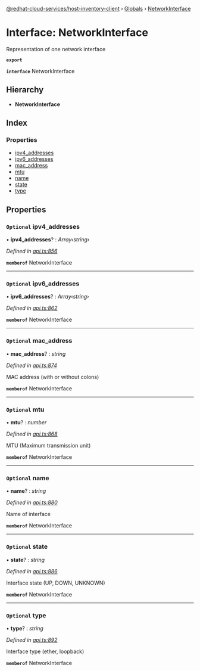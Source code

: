 [@redhat-cloud-services/host-inventory-client](../README.md) › [Globals](../globals.md) › [NetworkInterface](networkinterface.md)

# Interface: NetworkInterface

Representation of one network interface

**`export`** 

**`interface`** NetworkInterface

## Hierarchy

* **NetworkInterface**

## Index

### Properties

* [ipv4_addresses](networkinterface.md#optional-ipv4_addresses)
* [ipv6_addresses](networkinterface.md#optional-ipv6_addresses)
* [mac_address](networkinterface.md#optional-mac_address)
* [mtu](networkinterface.md#optional-mtu)
* [name](networkinterface.md#optional-name)
* [state](networkinterface.md#optional-state)
* [type](networkinterface.md#optional-type)

## Properties

### `Optional` ipv4_addresses

• **ipv4_addresses**? : *Array‹string›*

*Defined in [api.ts:856](https://github.com/RedHatInsights/javascript-clients/blob/master/packages/host-inventory/api.ts#L856)*

**`memberof`** NetworkInterface

___

### `Optional` ipv6_addresses

• **ipv6_addresses**? : *Array‹string›*

*Defined in [api.ts:862](https://github.com/RedHatInsights/javascript-clients/blob/master/packages/host-inventory/api.ts#L862)*

**`memberof`** NetworkInterface

___

### `Optional` mac_address

• **mac_address**? : *string*

*Defined in [api.ts:874](https://github.com/RedHatInsights/javascript-clients/blob/master/packages/host-inventory/api.ts#L874)*

MAC address (with or without colons)

**`memberof`** NetworkInterface

___

### `Optional` mtu

• **mtu**? : *number*

*Defined in [api.ts:868](https://github.com/RedHatInsights/javascript-clients/blob/master/packages/host-inventory/api.ts#L868)*

MTU (Maximum transmission unit)

**`memberof`** NetworkInterface

___

### `Optional` name

• **name**? : *string*

*Defined in [api.ts:880](https://github.com/RedHatInsights/javascript-clients/blob/master/packages/host-inventory/api.ts#L880)*

Name of interface

**`memberof`** NetworkInterface

___

### `Optional` state

• **state**? : *string*

*Defined in [api.ts:886](https://github.com/RedHatInsights/javascript-clients/blob/master/packages/host-inventory/api.ts#L886)*

Interface state (UP, DOWN, UNKNOWN)

**`memberof`** NetworkInterface

___

### `Optional` type

• **type**? : *string*

*Defined in [api.ts:892](https://github.com/RedHatInsights/javascript-clients/blob/master/packages/host-inventory/api.ts#L892)*

Interface type (ether, loopback)

**`memberof`** NetworkInterface

